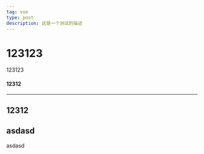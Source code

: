 ```yaml
---
tag: vue
type: post
description: 这是一个测试的描述
---
```


# 123123

123123

#### 12312

---

## 12312

## asdasd

asdasd
